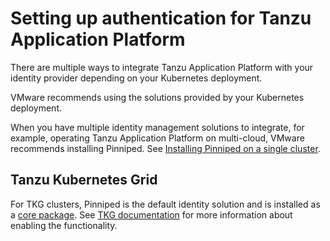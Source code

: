 # Setting up authentication for Tanzu Application Platform

There are multiple ways to integrate Tanzu Application Platform with your identity provider depending on your Kubernetes deployment.

VMware recommends using the solutions provided by your Kubernetes deployment.

When you have multiple identity management solutions to integrate, for example, operating Tanzu Application Platform on multi-cloud, VMware recommends installing Pinniped. See [Installing Pinniped on a single cluster](pinniped-install-guide.md). 

## Tanzu Kubernetes Grid

For TKG clusters, Pinniped is the default identity solution and is installed as a [core package](https://docs.vmware.com/en/VMware-Tanzu-Kubernetes-Grid/1.4/vmware-tanzu-kubernetes-grid-14/GUID-packages-core-index.html). See [TKG documentation](https://docs.vmware.com/en/VMware-Tanzu-Kubernetes-Grid/1.4/vmware-tanzu-kubernetes-grid-14/GUID-cluster-lifecycle-enable-identity-management.html) for more information about enabling the functionality.
